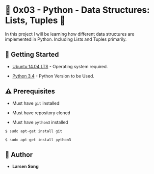 # :shell: 0x03 - Python - Data Structures: Lists, Tuples :shell:

In this project I will be learning how different data structures are implemented in Python. Including Lists and Tuples primarily.
## :running: Getting Started

* [Ubuntu 14.04 LTS](http://releases.ubuntu.com/14.04/) - Operating system required.

* [Python 3.4](https://www.python.org/download/releases/3.4.0/) - Python Version to be Used.

## :warning: Prerequisites

* Must have `git` installed

* Must have repository cloned

* Must have `python3` installed

```
$ sudo apt-get install git
```


```
$ sudo apt-get install python3
```

## :blue_book: Author
* **Larsen Song**
